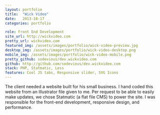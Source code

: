 ```yaml
---
layout: portfolio
title:  "Wick Video"
date:   2013-10-17
categories: portfolio

role: Front End Development
site_url: http://wickvideo.com
pretty_url: wickvideo.com
featured_img: /assets/images/portfolio/wick-video-preview.jpg
desktop_img: /assets/images/portfolio/wick-video-desktop.png
mobile_img: /assets/images/portfolio/wick-video-mobile.png
pretty_github: sodevious/dev.wickvideo.com
github: http://github.com/sodevious/dev.wickvideo.com
stack: PHP, Statmatic, Less
features: Cool JS tabs, Responsive slider, SVG Icons
---
```


The client needed a website built for his small business. I hand coded this website from an Illustrator file given to me. Per request to be able to easily make updates, we chose Statmatic (a flat file CMS) to power the site. I was responsible for the front-end development, responsive design, and performance.